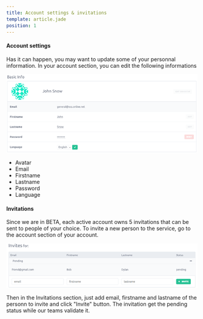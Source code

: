 ```yaml
---
title: Account settings & invitations
template: article.jade
position: 1
---
```


#### Account settings

Has it can happen, you may want to update some of your personnal information.
In your account section, you can edit the following informations

![Account settings](../imgs/account_settings.png "Account settings")

- Avatar
- Email
- Firstname
- Lastname
- Password
- Language

#### Invitations

Since we are in BETA, each active account owns 5 invitations that can be sent to people of your choice.
To invite a new person to the service, go to the account section of your account.

![Invitations](../imgs/invitations.png "Invitations")

Then in the Invitations section, just add email, firstname and lastname of the personn to invite and click "Invite" button.
The invitation get the pending status while our teams validate it.